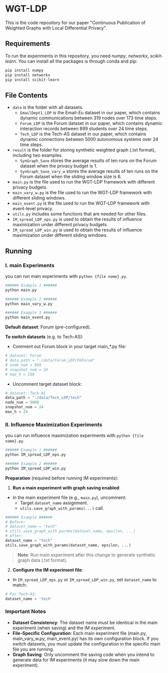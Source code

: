 # WGT-LDP
This is the code repository for our paper "Continuous Publication of Weighted Graphs with Local Differential Privacy". 
## Requirements
To run the experiments in this repository, you need *numpy*, *networkx*, *scikit-learn*. You can install all the packages is through conda and pip:
```python
pip install numpy
pip install networkx
pip install scikit-learn
```
## File Contents
- `data` is the folder with all datasets.
  - `EmailDept1_LDP` is the Email-Eu dataset in our paper, which contains dynamic communications between 319 nodes over 173 time steps.
  - `Forum_LDP` is the Forum dataset in our paper, which contains dynamic interaction records between 899 students over 24 time steps.
  - `Tech_LDP` is the Tech-AS dataset in our paper, which contains dynamic connections between 5000 autonomous systems over 24 time steps.
- `result` is the folder for storing synthetic weighted graph (.txt format), including two examples.
  - `SynGraph_Save` stores the average results of ten runs on the Forum dataset when the privacy budget is 1.
  - `SynGraph_Save_vary_w` stores the average results of ten runs on the Forum dataset when the sliding window size is 6.
- `main.py` is the file used to run the WGT-LDP framework with different privacy budgets.
- `main_vary_w.py` is the file used to run the WGT-LDP framework with different sliding windows.
- `main_event.py` is the file used to run the WGT-LDP framework with event-level privacy.
- `utils.py` includes some functions that are needed for other files.
- `IM_spread_LDP_eps.py` is used to obtain the results of influence maximization under different privacy budgets.
- `IM_spread_LDP_win.py` is used to obtain the results of influence maximization under different sliding windows.
## Running
### I. main Experiments
you can run main experiments with `python {file name}.py`.
```python
###### Example 1 ######
python main.py

###### Example 2 ######
python main_vary_w.py

###### Example 3 ######
python main_event.py
```
**Default dataset**: Forum (pre-configured).

**To switch datasets** (e.g. to Tech-AS):
- Comment out Forum block in your target main_*.py file:
```python
# dataset: Forum
# data_path = "./data/Forum_LDP/FbForum"
# node_num = 899
# snapshot_num = 24
# max_h = 168
```
- Uncomment target dataset block:
```python
# dataset: Tech-AS
data_path = "./data/Tech_LDP/tech"
node_num = 5000
snapshot_num = 24
max_h = 24
```

### II. Influence Maximization Experiments
you can run influence maximization experiments with `python {file name}.py`.
```python
###### Example 1 ######
python IM_spread_LDP_eps.py

###### Example 2 ######
python IM_spread_LDP_win.py
```

**Preparation** (required before running IM experiments):
1. **Run a main experiment with graph saving enabled**:
- In the main experiment file (e.g., `main.py`), uncomment:
  - Target `dataset_name` assignment.
  - `utils.save_graph_with_params(...)` call.
```python
###### Example ######
# Before:
# dataset_name = "tech"
# utils.save_graph_with_params(dataset_name, epsilon, ...)
# After:
dataset_name = "tech"
utils.save_graph_with_params(dataset_name, epsilon, ...)
```
> **Note**: Run main experiment after this change to generate synthetic graph data (.txt format).
2. **Configure the IM experiment file**:
- In `IM_spread_LDP_eps.py` or `IM_spread_LDP_win.py`, set `dataset_name` to match:
```python
# For Tech-AS:
dataset_name = 'tech'
```

### Important Notes
- **Dataset Consistency**: The dataset name must be identical in the main experiment (when saving) and the IM experiment.
- **File-Specific Configuration**: Each main experiment file (main.py, main_vary_w.py, main_event.py) has its own configuration block. If you switch datasets, you must update the configuration in the specific main file you are running.
- **Graph Saving**: Only uncomment the saving code when you intend to generate data for IM experiments (it may slow down the main experiment).
